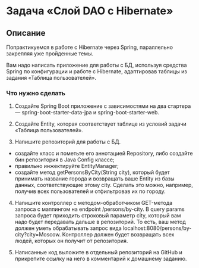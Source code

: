 # Задача «Слой DAO c Hibernate»
## Описание
Попрактикуемся в работе с Hibernate через Spring, параллельно закрепляя уже пройденные темы.

Вам надо написать приложение для работы с БД, используя средства Spring по конфигурации и работе с Hibernate, адаптировав таблицы из задания «Таблица пользователей».

### Что нужно сделать

1. Создайте Spring Boot приложение с зависимостями на два стартера — spring-boot-starter-data-jpa и spring-boot-starter-web.

2. Создайте Entity, которая соответствует таблице из условий задачи «Таблица пользователей».

3. Напишите репозиторий для работы с БД.

- создайте класс и пометьте его аннотацией Repository, либо создайте бин репозитория в Java Config классе;
- правильно инжектируйте EntityManager;
- создайте метод getPersonsByCity(String city), который будет принимать название города и возвращать ваше Entity из базы данных, соответствующие этому city. Сделать это можно, например, получив всех пользователей и отфильтровав их по городу.
4. Напишите контроллер с методом-обработчиком GET-метода запроса с маппингом на endpoint /persons/by-city. В query params запроса будет приходить строковый параметр city, который вам надо будет передавать дальше в репозиторий. То есть, ваш метод должен уметь обрабатывать запрос вида localhost:8080/persons/by-city?city=Moscow. Контроллер должен будет возвращать всех людей, которых он получит от репозитория.

5. Написанные код выложите в отдельный репозиторий на GitHub и прикрепите ссылку на него в комментарий к домашнему заданию.
